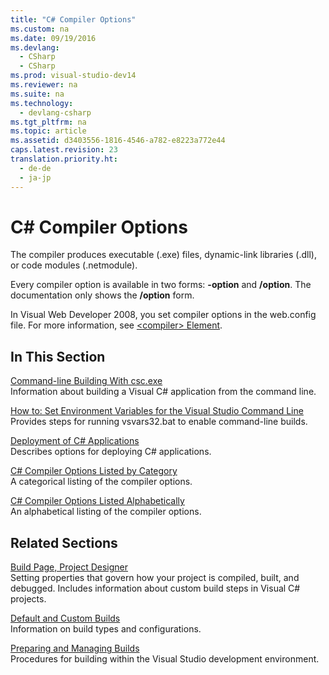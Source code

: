 ```yaml
---
title: "C# Compiler Options"
ms.custom: na
ms.date: 09/19/2016
ms.devlang: 
  - CSharp
  - CSharp
ms.prod: visual-studio-dev14
ms.reviewer: na
ms.suite: na
ms.technology: 
  - devlang-csharp
ms.tgt_pltfrm: na
ms.topic: article
ms.assetid: d3403556-1816-4546-a782-e8223a772e44
caps.latest.revision: 23
translation.priority.ht: 
  - de-de
  - ja-jp
---
```

# C# Compiler Options
The compiler produces executable (.exe) files, dynamic-link libraries (.dll), or code modules (.netmodule).  
  
 Every compiler option is available in two forms: **-option** and **/option**. The documentation only shows the **/option** form.  
  
 In Visual Web Developer 2008, you set compiler options in the web.config file. For more information, see [<compiler\> Element](assetId:///7a151659-b803-4c27-b5ce-1c4aa0d5a823).  
  
## In This Section  
 [Command-line Building With csc.exe](../vs140/Command-line-Building-With-csc.exe.md)  
 Information about building a Visual C# application from the command line.  
  
 [How to: Set Environment Variables for the Visual Studio Command Line](../vs140/How-to--Set-Environment-Variables-for-the-Visual-Studio-Command-Line.md)  
 Provides steps for running vsvars32.bat  to enable command-line builds.  
  
 [Deployment of C# Applications](../vs140/Deployment-of-C#-Applications.md)  
 Describes options for deploying C# applications.  
  
 [C# Compiler Options Listed by Category](../vs140/C#-Compiler-Options-Listed-by-Category.md)  
 A categorical listing of the compiler options.  
  
 [C# Compiler Options Listed Alphabetically](../vs140/C#-Compiler-Options-Listed-Alphabetically.md)  
 An alphabetical listing of the compiler options.  
  
## Related Sections  
 [Build Page, Project Designer](../Topic/Build%20Page,%20Project%20Designer%20\(C%23\).md)  
 Setting properties that govern how your project is compiled, built, and debugged. Includes information about custom build steps in Visual C# projects.  
  
 [Default and Custom Builds](../vs140/Compiling-and-Building-in-Visual-Studio.md)  
 Information on build types and configurations.  
  
 [Preparing and Managing Builds](../vs140/Building-and-Cleaning-Projects-and-Solutions-in-Visual-Studio.md)  
 Procedures for building within the Visual Studio development environment.